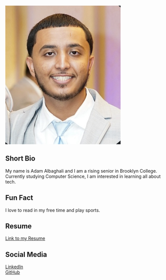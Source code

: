![My Photo](profile.jpg)

## Short Bio
My name is Adam Albaghali and I am a rising senior in Brooklyn College. Currently studying Computer Science, I am interested in learning all about tech.

## Fun Fact
I love to read in my free time and play sports.

## Resume
[Link to my Resume](resume.pdf)

## Social Media
[LinkedIn](https://www.linkedin.com/in/AdamAlbaghali)  
[GitHub](https://github.com/AdamAlbaghali)
